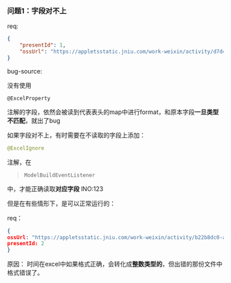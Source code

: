 ### 问题1：字段对不上



req: 

```````````````JSON
{
    "presentId": 1,
    "ossUrl": "https://appletsstatic.jniu.com/work-weixin/activity/d7d45da1-881d-4517-ab7d-b6848b25c0da.xlsx"
}
```````````````



bug-source:

没有使用

`````````
@ExcelProperty	
`````````

注解的字段，依然会被读到代表表头的map中进行format，和原本字段**一旦类型不匹配**，就出了bug





如果字段对不上，有时需要在不读取的字段上添加：

``````````````java
@ExcelIgnore
``````````````

注解，在

> ```
> ModelBuildEventListener
> ```

中，才能正确读取**对应字段**  lNO:123



但是在有些情形下，是可以正常运行的：



req：

``````````JSON
{
ossUrl: "https://appletsstatic.jniu.com/work-weixin/activity/b22b8dc0-a064-485a-be51-ce57605877cd.xlsx"
presentId: 2
}
``````````

原因： 时间在excel中如果格式正确，会转化成**整数类型的**，但出错的那份文件中格式错误了。



